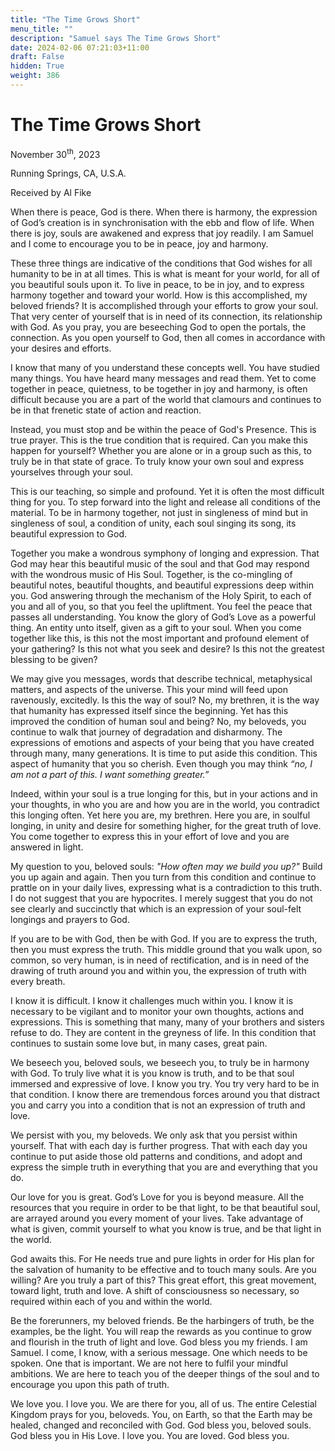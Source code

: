 ```yaml
---
title: "The Time Grows Short"
menu_title: ""
description: "Samuel says The Time Grows Short"
date: 2024-02-06 07:21:03+11:00
draft: False
hidden: True
weight: 386
---
```

# The Time Grows Short

November 30<sup>th</sup>, 2023

Running Springs, CA, U.S.A.

Received by Al Fike  



When there is peace, God is there. When there is harmony, the expression of God’s creation is in synchronisation with the ebb and flow of life. When there is joy, souls are awakened and express that joy readily. I am Samuel and I come to encourage you to be in peace, joy and harmony. 

These three things are indicative of the conditions that God wishes for all humanity to be in at all times. This is what is meant for your world, for all of you beautiful souls upon it. To live in peace, to be in joy, and to express harmony together and toward your world. How is this accomplished, my beloved friends? It is accomplished through your efforts to grow your soul. That very center of yourself that is in need of its connection, its relationship with God. As you pray, you are beseeching God to open the portals, the connection. As you open yourself to God, then all comes in accordance with your desires and efforts. 

I know that many of you understand these concepts well. You have studied many things. You have heard many messages and read them. Yet to come together in peace, quietness, to be together in joy and harmony, is often difficult because you are a part of the world that clamours and continues to be in that frenetic state of action and reaction. 

Instead, you must stop and be within the peace of God's Presence. This is true prayer. This is the true condition that is required. Can you make this happen for yourself? Whether you are alone or in a group such as this, to truly be in that state of grace. To truly know your own soul and express yourselves through your soul. 

This is our teaching, so simple and profound. Yet it is often the most difficult thing for you. To step forward into the light and release all conditions of the material. To be in harmony together, not just in singleness of mind but in singleness of soul, a condition of unity, each soul singing its song, its beautiful expression to God. 

Together you make a wondrous symphony of longing and expression. That God may hear this beautiful music of the soul and that God may respond with the wondrous music of His Soul. Together, is the co-mingling of beautiful notes, beautiful thoughts, and beautiful expressions deep within you. God answering through the mechanism of the Holy Spirit, to each of you and all of you, so that you feel the upliftment. You feel the peace that passes all understanding. You know the glory of God’s Love as a powerful thing. An entity unto itself, given as a gift to your soul. When you come together like this, is this not the most important and profound element of your gathering? Is this not what you seek and desire? Is this not the greatest blessing to be given?

We may give you messages, words that describe technical, metaphysical matters, and aspects of the universe. This your mind will feed upon ravenously, excitedly. Is this the way of soul? No, my brethren, it is the way that humanity has expressed itself since the beginning. Yet has this improved the condition of human soul and being? No, my beloveds, you continue to walk that journey of degradation and disharmony. The expressions of emotions and aspects of your being that you have created through many, many generations. It is time to put aside this condition. This aspect of humanity that you so cherish. Even though you may think *“no, I am not a part of this. I want something greater.”*

Indeed, within your soul is a true longing for this, but in your actions and in your thoughts, in who you are and how you are in the world, you contradict this longing often. Yet here you are, my brethren. Here you are, in soulful longing, in unity and desire for something higher, for the great truth of love. You come together to express this in your effort of love and you are answered in light. 

My question to you, beloved souls: *"How often may we build you up?"* Build you up again and again. Then you turn from this condition and continue to prattle on in your daily lives, expressing what is a contradiction to this truth. I do not suggest that you are hypocrites. I merely suggest that you do not see clearly and succinctly that which is an expression of your soul-felt longings and prayers to God.

If you are to be with God, then be with God. If you are to express the truth, then you must express the truth. This middle ground that you walk upon, so common, so very human, is in need of rectification, and is in need of the drawing of truth around you and within you, the expression of truth with every breath. 

I know it is difficult. I know it challenges much within you. I know it is necessary to be vigilant and to monitor your own thoughts, actions and expressions. This is something that many, many of your brothers and sisters refuse to do. They are content in the greyness of life. In this condition that continues to sustain some love but, in many cases, great pain.

We beseech you, beloved souls, we beseech you, to truly be in harmony with God. To truly live what it is you know is truth, and to be that soul immersed and expressive of love. I know you try. You try very hard to be in that condition. I know there are tremendous forces around you that distract you and carry you into a condition that is not an expression of truth and love. 

We persist with you, my beloveds. We only ask that you persist within yourself. That with each day is further progress. That with each day you continue to put aside those old patterns and conditions, and adopt and express the simple truth in everything that you are and everything that you do. 

Our love for you is great. God’s Love for you is beyond measure. All the resources that you require in order to be that light, to be that beautiful soul, are arrayed around you every moment of your lives. Take advantage of what is given, commit yourself to what you know is true, and be that light in the world. 

God awaits this. For He needs true and pure lights in order for His plan for the salvation of humanity to be effective and to touch many souls. Are you willing? Are you truly a part of this? This great effort, this great movement, toward light, truth and love. A shift of consciousness so necessary, so required within each of you and within the world. 

Be the forerunners, my beloved friends. Be the harbingers of truth, be the examples, be the light. You will reap the rewards as you continue to grow and flourish in the truth of light and love. 
God bless you my friends. I am Samuel. I come, I know, with a serious message. One which needs to be spoken. One that is important. We are not here to fulfil your mindful ambitions. We are here to teach you of the deeper things of the soul and to encourage you upon this path of truth. 

We love you. I love you. We are there for you, all of us. The entire Celestial Kingdom prays for you, beloveds. You, on Earth, so that the Earth may be healed, changed and reconciled with God. God bless you, beloved souls. God bless you in His Love. I love you. You are loved. God bless you.